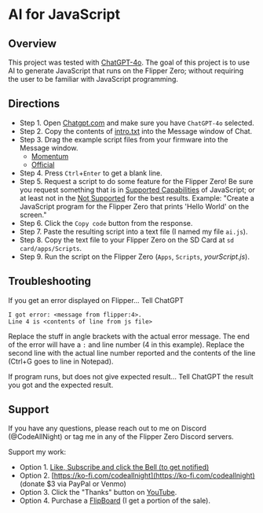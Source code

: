 # AI for JavaScript

## Overview
This project was tested with [ChatGPT-4o](https://chatgpt.com/?model=gpt-4o).  The goal of this project is to use AI to generate JavaScript that runs on the Flipper Zero; without requiring the user to be familiar with JavaScript programming.

## Directions
- Step 1. Open [Chatgpt.com](https://chatgpt.com/?model=gpt-4o) and make sure you have `ChatGPT-4o` selected.
- Step 2. Copy the contents of [intro.txt](./intro.txt) into the Message window of Chat.
- Step 3. Drag the example script files from your firmware into the Message window.
  - [Momentum](https://github.com/Next-Flip/Momentum-Firmware/tree/dev/applications/system/js_app/examples/apps/Scripts/Examples)
  - [Official](https://github.com/flipperdevices/flipperzero-firmware/tree/dev/applications/system/js_app/examples/apps/Scripts)
- Step 4. Press `Ctrl`+`Enter` to get a blank line.
- Step 5. Request a script to do some feature for the Flipper Zero!  Be sure you request something that is in [Supported Capabilities](https://github.com/jamisonderek/flipper-zero-tutorials/wiki/JavaScript#capabilities) of JavaScript; or at least not in the [Not Supported](https://github.com/jamisonderek/flipper-zero-tutorials/wiki/JavaScript#not-supported) for the best results.
  Example: "Create a JavaScript program for the Flipper Zero that prints 'Hello World' on the screen."
- Step 6. Click the `Copy code` button from the response.
- Step 7. Paste the resulting script into a text file (I named my file `ai.js`).
- Step 8. Copy the text file to your Flipper Zero on the SD Card at `sd card/apps/Scripts`.
- Step 9. Run the script on the Flipper Zero (`Apps`, `Scripts`, *yourScript.js*).

## Troubleshooting
If you get an error displayed on Flipper...
Tell ChatGPT
```
I got error: <message from flipper:4>. 
Line 4 is <contents of line from js file>
```  

Replace the stuff in angle brackets with the actual error message.  The end of the error will have a `:` and line number (4 in this example).  Replace the second line with the actual line number reported and the contents of the line (Ctrl+G goes to line in Notepad).

If program runs, but does not give expected result...
Tell ChatGPT the result you got and the expected result.

## Support
If you have any questions, please reach out to me on Discord (@CodeAllNight) or tag me in any of the Flipper Zero Discord servers.

Support my work: 
- Option 1. [Like, Subscribe and click the Bell (to get notified)](https://youtu.be/DAUQGeG4pc4) 
- Option 2. [https://ko-fi.com/codeallnight](https://ko-fi.com/codeallnight) (donate $3 via PayPal or Venmo) 
- Option 3. Click the "Thanks" button on [YouTube](https://youtu.be/DAUQGeG4pc4). 
- Option 4. Purchase a [FlipBoard](https://github.com/MakeItHackin/FlipBoard) (I get a portion of the sale).
